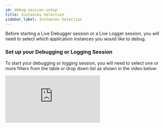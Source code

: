 ```yaml
---
id: debug-session-setup
title: Instances Selection
sidebar_label: Instances Selection
---
```

Before starting a Live Debugger session or a Live Logger session, you will need to select which application instances you would like to debug.

### Set up your Debugging or Logging Session

To start your debugging or logging session, you will need to select one or more filters from the table or drop down list as shown in the video below:

<iframe style={{margin: "20px 0 0 0"}} width={560} height={315} src="https://www.youtube.com/embed/T20vi4CIKwM" frameBorder="0" allow="accelerometer; autoplay; encrypted-media; gyroscope; picture-in-picture" allowFullScreen={true} />

Filters can be chosen either directly from the table by clicking on the appropriate row/column in the table or from the drop down menu by choosing from the following categories:

**Labels**: <br/>
Labels are _name:value_ pairs which you can tag instances with when you deploy Rookout. It is a best practice to label environments using the 'env' name, for example 'env:prod'. Make sure to avoid using the automatically generated lables below when defining your set of lables to avoid conflicts. To read more about labels, see the [labels](https://docs.rookout.com/docs/projects-labels/) page.

**Repository**: <br/>
Choose instances according to their source code repositories. You will need to ensure you have confirugred automatic source code fetching as desribed on the [source code fetching](https://docs.rookout.com/docs/source-repos/) page.

**Hosts**: <br/>
This filter allows you to select an instances by IP address or hostname. Label appears as <code>hostname</code>.

**Revisions**: <br/>
This filter allows you to select an instance based on a source code commit revision hash. Label appears as <code><sdk_language>_version</code>.

**Process**: <br/>
This filter allows you to select an instance based on a process name.

**General Filters**: <br/>
This section contains the 'serverless' filter. Since serverless instances don't execute until the serverless function is invoked, this filter allows you to start your debug session before your instance is running.
In addition, for Kubernetes deployments, Rookout will automatically create labels based on the name of the deployment as well as the namespace.

Click **Start Debugging** to start your debug session.

<img src="/img/screenshots/arrow_to_server_selection.png" />

Click on the purple arrow from your current debug session to **edit and change selected instances**.

### Cloud-Native Debug Session

Visualize your Kubernetes environment. Rookout’s Cloud Native Debug Session allows you to group and filter by Namespace, Cluster, and other Kubernetes-specific attributes, giving you a clear visual display of your application’s pods and clusters grouped by K8s-driven categories.  

To enable Cloud Native Debug Session for your account, contact Rookout support. 

<img src="/img/screenshots/cloud_native_session.jpg" />

